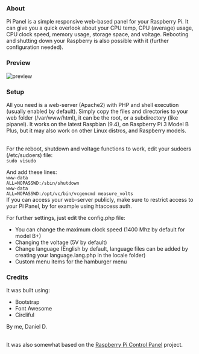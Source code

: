 <h3>About</h3>
Pi Panel is a simple responsive web-based panel for your Raspberry Pi. It can give you a quick overlook about your CPU temp, CPU (average) usage, CPU clock speed, memory usage, storage space, and voltage. Rebooting and shutting down your Raspberry is also possible with it (further configuration needed).

<h3>Preview</h3>
<img src="https://i.imgur.com/IMHKcu7.png" alt="preview">

<h3>Setup</h3>
All you need is a web-server (Apache2) with PHP and shell execution (usually enabled by default). Simply copy the files and directories to your web folder (/var/www/html), it can be the root, or a subdirectory (like pipanel). It works on the latest Raspbian (9.4), on Raspberry Pi 3 Model B Plus, but it may also work on other Linux distros, and Raspberry models.<br /><br />

For the reboot, shutdown and voltage functions to work, edit your sudoers (/etc/sudoers) file:<br />
<code>sudo visudo</code>

And add these lines:<br />
<code>www-data ALL=NOPASSWD:/sbin/shutdown</code><br />
<code>www-data ALL=NOPASSWD:/opt/vc/bin/vcgencmd measure_volts</code>
<br />If you can access your web-server publicly, make sure to restrict access to your Pi Panel, by for example using htaccess auth.

For further settings, just edit the config.php file:
<ul><li>You can change the maximum clock speed (1400 Mhz by default for model B+)</li>
<li>Changing the voltage (5V by default)</li>
<li>Change language (English by default, language files can be added by creating your language.lang.php in the locale folder)</li>
<li>Custom menu items for the hamburger menu</li></ul>

<h3>Credits</h3>
It was built using:
<ul><li>Bootstrap</li>
<li>Font Awesome</li>
<li>Circliful</li></ul>
By me, Daniel D.

<br />It was also somewhat based on the <a href="https://bitbucket.org/baldisos/raspberry-pi-control-panel">Raspberry Pi Control Panel</a> project.
